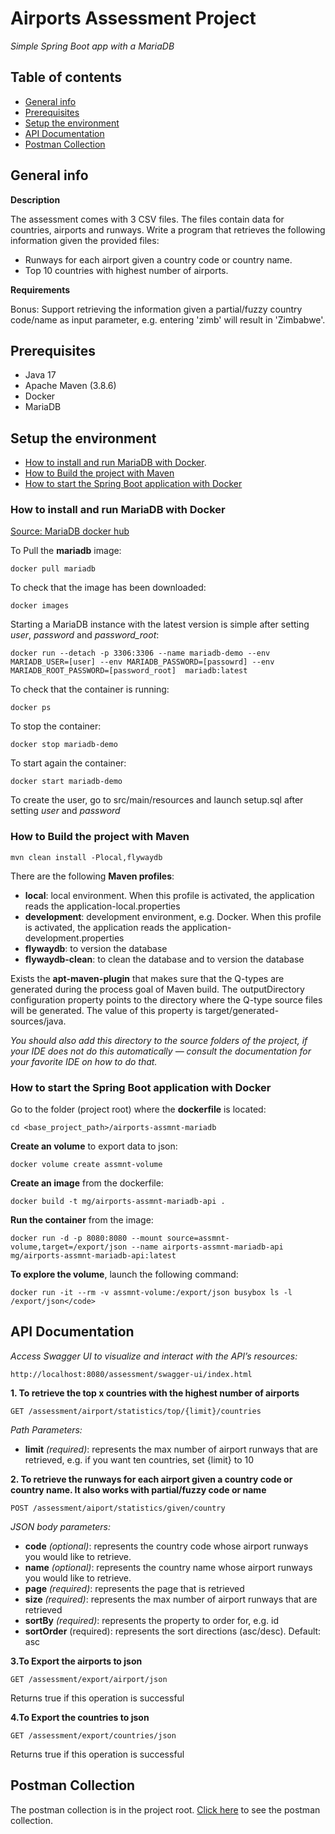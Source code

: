 # Airports Assessment Project

*Simple Spring Boot app with a MariaDB*

## Table of contents
* [General info](#general-info)
* [Prerequisites](#prerequisites)
* [Setup the environment](#setup-the-environment)
* [API Documentation](#api-documentation)
* [Postman Collection](#postman-collection)

## General info

**Description**

The assessment comes with 3 CSV files. The files contain data for countries, airports and runways.
Write a program that retrieves the following information given the provided files:
* Runways for each airport given a country code or country name.
* Top 10 countries with highest number of airports.

**Requirements**

Bonus: Support retrieving the information given a partial/fuzzy country code/name as input parameter, e.g. entering 'zimb' will result in 'Zimbabwe'.

## Prerequisites

* Java 17
* Apache Maven (3.8.6)
* Docker
* MariaDB

## Setup the environment

* [How to install and run MariaDB with Docker](#how-to-install-and-run-mariadb-with-docker).
* [How to Build the project with Maven](#how-to-build-the-project-with-maven)
* [How to start the Spring Boot application with Docker](#how-to-start-the-spring-boot-application-with-docker)

### How to install and run MariaDB with Docker

[Source: MariaDB docker hub](https://hub.docker.com/_/mariadb)

To Pull the **mariadb** image:

	docker pull mariadb


To check that the image has been downloaded:

	docker images

Starting a MariaDB instance with the latest version is simple after setting *user*, *password* and *password_root*:

	docker run --detach -p 3306:3306 --name mariadb-demo --env MARIADB_USER=[user] --env MARIADB_PASSWORD=[passowrd] --env MARIADB_ROOT_PASSWORD=[password_root]  mariadb:latest


To check that the container is running:

	docker ps


To stop the container:

	docker stop mariadb-demo

To start again the container:

	docker start mariadb-demo

To create the user, go to src/main/resources and launch setup.sql after setting *user* and *password*

### How to Build the project with Maven

	mvn clean install -Plocal,flywaydb

There are the following **Maven profiles**:

* **local**: local environment. When this profile is activated, the application reads the application-local.properties
* **development**: development environment, e.g. Docker. When this profile is activated, the application reads the application-development.properties
* **flywaydb**: to version the database
* **flywaydb-clean**: to clean the database and to version the database


Exists the **apt-maven-plugin** that makes sure that the Q-types are generated during the process goal of Maven build. The outputDirectory configuration property points to the directory where the Q-type source files will be generated. The value of this property is target/generated-sources/java.

*You should also add this directory to the source folders of the project, if your IDE does not do this automatically — consult the documentation for your favorite IDE on how to do that.*

### How to start the Spring Boot application with Docker

Go to the folder (project root) where the **dockerfile** is located:

	cd <base_project_path>/airports-assmnt-mariadb
	
**Create an volume** to export data to json:
	
	docker volume create assmnt-volume
	
**Create an image** from the dockerfile:
	
	docker build -t mg/airports-assmnt-mariadb-api .
	
**Run the container** from the image:

	docker run -d -p 8080:8080 --mount source=assmnt-volume,target=/export/json --name airports-assmnt-mariadb-api mg/airports-assmnt-mariadb-api:latest
	
**To explore the volume**, launch the following command:

	docker run -it --rm -v assmnt-volume:/export/json busybox ls -l /export/json</code>

## API Documentation

*Access Swagger UI to visualize and interact with the API’s resources:*

	http://localhost:8080/assessment/swagger-ui/index.html

**1. To retrieve the top x countries  with the highest number of airports**

	GET /assessment/airport/statistics/top/{limit}/countries
	
*Path Parameters:*

* **limit** *(required)*: represents the max number of airport runways that are retrieved, e.g. if you want ten countries, set {limit} to 10


**2. To retrieve the runways for each airport given a country code or country name. It also works with partial/fuzzy code or name**

	POST /assessment/aiport/statistics/given/country
	
*JSON body parameters:*

* **code** *(optional)*: represents the country code whose airport runways you would like to retrieve.
* **name** *(optional)*: represents the country name whose airport runways you would like to retrieve.
* **page** *(required)*: represents the page that is retrieved
* **size** *(required)*: represents the max number of airport runways that are retrieved
* **sortBy** *(required)*: represents the property to order for, e.g. id
* **sortOrder** (required): represents the sort directions (asc/desc). Default: asc


**3.To Export the airports to json**

	GET /assessment/export/airport/json
	
Returns true if this operation is successful

**4.To Export the countries to json**

	GET /assessment/export/countries/json
	
Returns true if this operation is successful

## Postman Collection

The postman collection is in the project root. [Click here](https://github.com/manuele-g/airports-assessment-mariadb/blob/main/airports.assmnt-mariadb.postman_collection.json) to see the postman collection.

